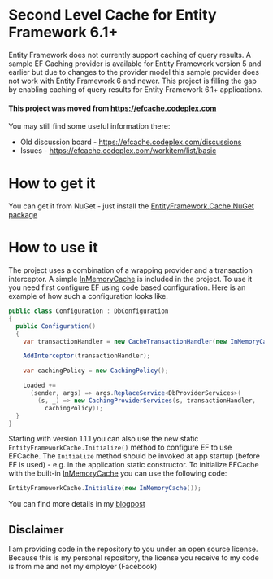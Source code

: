 # Second Level Cache for Entity Framework 6.1+

Entity Framework does not currently support caching of query results. A sample EF Caching provider is available for Entity Framework version 5 and earlier but due to changes to the provider model this sample provider does not work with Entity Framework 6 and newer. This project is filling the gap by enabling caching of query results for Entity Framework 6.1+ applications. 

#### This project was moved from https://efcache.codeplex.com

You may still find some useful information there:

 - Old discussion board - https://efcache.codeplex.com/discussions
 - Issues - https://efcache.codeplex.com/workitem/list/basic

# How to get it

You can get it from NuGet - just install the [EntityFramework.Cache NuGet package](http://www.nuget.org/packages/EntityFramework.Cache)

# How to use it

The project uses a combination of a wrapping provider and a transaction interceptor. A simple [InMemoryCache](https://github.com/moozzyk/EFCache/blob/master/EFCache/InMemoryCache.cs) is included in the project. To use it you need first configure EF using code based configuration. Here is an example of how such a configuration looks like.

```C#
public class Configuration : DbConfiguration
{
  public Configuration()
  {
    var transactionHandler = new CacheTransactionHandler(new InMemoryCache());

    AddInterceptor(transactionHandler);

    var cachingPolicy = new CachingPolicy();

    Loaded +=
      (sender, args) => args.ReplaceService<DbProviderServices>(
        (s, _) => new CachingProviderServices(s, transactionHandler, 
          cachingPolicy));
  }
}
```

Starting with version 1.1.1 you can also use the new static `EntityFrameworkCache.Initialize()` method to configure EF to use EFCache. The `Initialize` method should be invoked at app startup (before EF is used) - e.g. in the application static constructor. To initialize EFCache with the built-in [InMemoryCache](https://github.com/moozzyk/EFCache/blob/master/EFCache/InMemoryCache.cs) you can use the following code:

```C#
EntityFrameworkCache.Initialize(new InMemoryCache());
```

You can find more details in my [blogpost](http://blog.3d-logic.com/2014/03/20/second-level-cache-for-ef-6-1/)

## Disclaimer

I am providing code in the repository to you under an open source license. Because this is my personal repository, the license you receive to my code is from me and not my employer (Facebook)
